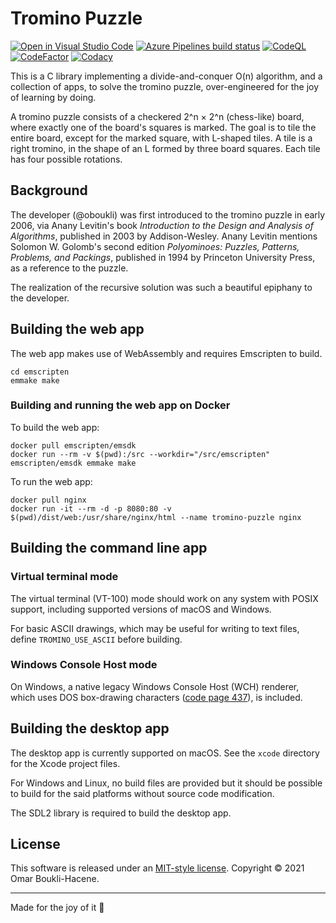 # Tromino Puzzle

[![Open in Visual Studio Code](https://open.vscode.dev/badges/open-in-vscode.svg)](https://open.vscode.dev/oboukli/tromino-puzzle)
[![Azure Pipelines build status](https://dev.azure.com/omarboukli/tromino-puzzle/_apis/build/status/oboukli.tromino-puzzle?branchName=development)](https://dev.azure.com/omarboukli/tromino-puzzle/_build/latest?definitionId=2&branchName=development)
[![CodeQL](https://github.com/oboukli/tromino-puzzle/actions/workflows/codeql-analysis.yml/badge.svg?branch=development)](https://github.com/oboukli/tromino-puzzle/actions/workflows/codeql-analysis.yml?query=branch%3Adevelopment)
[![CodeFactor](https://www.codefactor.io/repository/github/oboukli/tromino-puzzle/badge)](https://www.codefactor.io/repository/github/oboukli/tromino-puzzle)
[![Codacy](https://app.codacy.com/project/badge/Grade/8395b4fbd3b34c72907b0e65fe0b5f35)](https://www.codacy.com/gh/oboukli/tromino-puzzle/dashboard)

This is a C library implementing a divide-and-conquer O(n) algorithm, and a
collection of apps, to solve the tromino puzzle, over-engineered for the joy of
learning by doing.

A tromino puzzle consists of a checkered 2^n × 2^n (chess-like) board, where
exactly one of the board's squares is marked. The goal is to tile the entire
board, except for the marked square, with L-shaped tiles. A tile is a right
tromino, in the shape of an L formed by three board squares. Each tile has four
possible rotations.

## Background

The developer (@oboukli) was first introduced to the tromino puzzle in early
2006, via Anany Levitin's book _Introduction to the Design and Analysis of
Algorithms_, published in 2003 by Addison-Wesley. Anany Levitin mentions Solomon
W. Golomb's second edition _Polyominoes: Puzzles, Patterns, Problems, and
Packings_, published in 1994 by Princeton University Press, as a reference to the
puzzle.

The realization of the recursive solution was such a beautiful epiphany to the
developer.

## Building the web app

The web app makes use of WebAssembly and requires Emscripten to build.

```shell
cd emscripten
emmake make
```

### Building and running the web app on Docker

To build the web app:

```shell
docker pull emscripten/emsdk
docker run --rm -v $(pwd):/src --workdir="/src/emscripten" emscripten/emsdk emmake make
```

To run the web app:

```shell
docker pull nginx
docker run -it --rm -d -p 8080:80 -v $(pwd)/dist/web:/usr/share/nginx/html --name tromino-puzzle nginx
```

## Building the command line app

### Virtual terminal mode

The virtual terminal (VT-100) mode should work on any system with POSIX
support, including supported versions of macOS and Windows.

For basic ASCII drawings, which may be useful for writing to text files,
define `TROMINO_USE_ASCII` before building.

### Windows Console Host mode

On Windows, a native legacy Windows Console Host (WCH) renderer, which uses DOS
box-drawing characters
([code page 437](https://en.wikipedia.org/wiki/Code_page_437)), is included.

## Building the desktop app

The desktop app is currently supported on macOS. See the `xcode` directory for
the Xcode project files.

For Windows and Linux, no build files are provided but it should be possible
to build for the said platforms without source code modification.

The SDL2 library  is required to build the desktop app.

## License

This software is released under an [MIT-style license](LICENSE).
Copyright © 2021 Omar Boukli-Hacene.

---

Made for the joy of it 🐳
